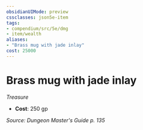 ```yaml
---
obsidianUIMode: preview
cssclasses: json5e-item
tags:
- compendium/src/5e/dmg
- item/wealth
aliases: 
- "Brass mug with jade inlay"
cost: 25000
---
```

# Brass mug with jade inlay
*Treasure*  

- **Cost**: 250 gp

*Source: Dungeon Master's Guide p. 135*